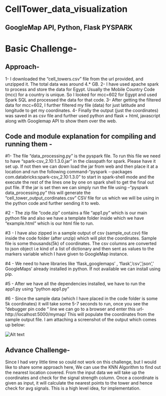 # CellTower_data_visualization
## GoogleMap API, Python, Flask PYSPARK 

#	Basic Challenge-
## Approach-
1-	I downloaded the “cell_towers.csv” file from the url provided, and unzipped it. The total data was around 4.* GB.
2-	I have used apache spark to process and store the data for Egypt. Usually the Mobile Country Code (mcc) for a country is unique. So I looked for mcc=602 for Egypt and used Spark SQL and processed the data for that code. 
3-	After getting the filtered data for mcc=602, I further filtered my file (data) for just latitude and longitude to get my coordinates.
4-	Finally the output (just the coordinates) was saved in as csv file and further used python and flask + html, javascript along with Googlemap API to show them over the web.

## Code and module explanation for compiling and running them -
#1-	The file “data_processing.py” is the pyspark file. To run this file we need to have “spark-csv_2.10:1.3.0.jar” in the classpath for spark. Please have it set up. If not then we can down load the jar from web and then place it at a location and run the following command-“pyspark --packages com.databricks:spark-csv_2.10:1.3.0” to start in spark-shell mode and the execute the rest of the lines one by one on spark shell to get the final out put file. If the jar is set then we can simply run the file using –“pyspark data_processing.py” this will generate the “cell_tower_output_cordinates.csv” CSV file for us which we will be using in the python code and further sending it to web.

#2 -	The zip file “code.zip” contains a file “app1.py” which is our main python file and also we have a template folder inside which we have “example.html” which is our html file to run.

#3 -	I have also zipped in a sample output of csv (sample_out.csv) file inside the code folder (after unzip) which will plot the coordinates. Sample file is some thousands(5k) of coordinates. The csv columns are converted to json object i.e kind of a list of dictionary and then sent as values to the markers variable which I have given to GoogleMap instance.

#4 -	 We need to have libraries like ‘flask_googlemaps’ , ‘flask’,’csv’,’json’,’ GoogleMaps’ already installed in python. If not available we can install using pip.

#5 -	After we have all the dependencies installed, we have to run the app1.py using “python app1.py”

#6 -	Since the sample data (which I have placed in the code folder is some 5k coordinates) it will take some 5-7 seconds to run, once you see the “debugger pin code “  line we can go to a browser and enter this url- http://localhost:5000/mymap/ This will populate the coordinates from the sample output file. I am attaching a screenshot of the output which comes up below:

![Alt text](D:\motionlogic\snap_output.png?raw=true "Optional Title")
 

## Advance Challenge- 

Since I had very little time so could not work on this challenge, but I would like to share some approach here, We can use the KNN Algorithm to find out the nearest location covered. From the input data we will take up the coordinates and check for the signal strength column. Once a coordinate is given as input, it will calculate the nearest points to the tower and hence check for avg signals. This is a high level idea, for implementation.

